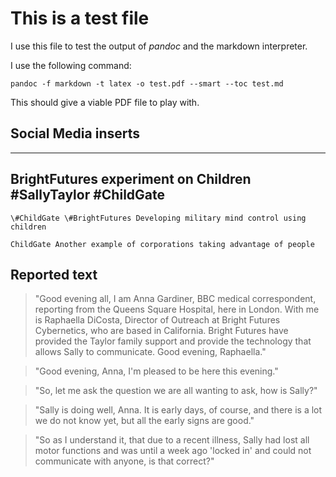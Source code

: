 # This is a test file

I use this file to test the output of *pandoc* and the markdown interpreter.

I use the following command:

```
pandoc -f markdown -t latex -o test.pdf --smart --toc test.md

```

This should give a viable PDF file to play with.

## Social Media inserts

<!-- Taken from Chapter 7 -->

-------------------------------------------------------------
BrightFutures experiment on Children \#SallyTaylor \#ChildGate
-------------------------------------------------------------

``\#ChildGate \#BrightFutures Developing military mind control using children``


``ChildGate Another example of corporations taking advantage of people``

## Reported text

<!-- Taken from Chapter 7, also -->


>"Good evening all, I am Anna Gardiner, BBC medical correspondent, reporting from the Queens Square Hospital, here in London. With me is Raphaella DiCosta, Director of Outreach at Bright Futures Cybernetics, who are based in California. Bright Futures have provided the Taylor family support and provide the technology that allows Sally to communicate. Good evening, Raphaella." 

>"Good evening, Anna, I'm pleased to be here this evening."

>"So, let me ask the question we are all wanting to ask, how is Sally?"

>"Sally is doing well, Anna. It is early days, of course, and there is a lot we do not know yet, but all the early signs are good."

>"So as I understand it, that due to a recent illness, Sally had lost all motor functions and was until a week ago 'locked in' and could not communicate with anyone, is that correct?"

